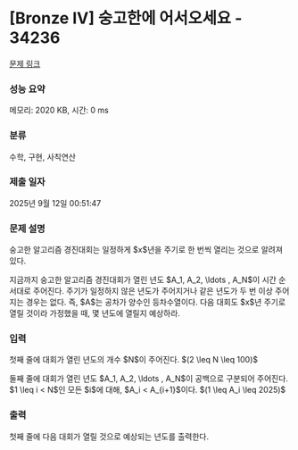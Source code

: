 # [Bronze IV] 숭고한에 어서오세요 - 34236 

[문제 링크](https://www.acmicpc.net/problem/34236) 

### 성능 요약

메모리: 2020 KB, 시간: 0 ms

### 분류

수학, 구현, 사칙연산

### 제출 일자

2025년 9월 12일 00:51:47

### 문제 설명

<p>숭고한 알고리즘 경진대회는 일정하게 $x$년을 주기로 한 번씩 열리는 것으로 알려져 있다. </p>

<p>지금까지 숭고한 알고리즘 경진대회가 열린 년도 $A_1, A_2, \ldots , A_N$이 시간 순서대로 주어진다. 주기가 일정하지 않은 년도가 주어지거나 같은 년도가 두 번 이상 주어지는 경우는 없다. 즉, $A$는 공차가 양수인 등차수열이다. 다음 대회도 $x$년 주기로 열릴 것이라 가정했을 때, 몇 년도에 열릴지 예상하라.</p>

### 입력 

 <p>첫째 줄에 대회가 열린 년도의 개수 $N$이 주어진다. $(2 \leq N \leq 100)$</p>

<p>둘째 줄에 대회가 열린 년도 $A_1, A_2, \ldots , A_N$이 공백으로 구분되어 주어진다. $1 \leq i < N$인 모든 $i$에 대해, $A_i < A_{i+1}$이다. $(1 \leq A_i \leq 2025)$ </p>

### 출력 

 <p>첫째 줄에 다음 대회가 열릴 것으로 예상되는 년도를 출력한다.</p>

